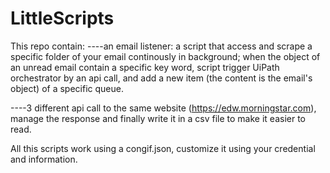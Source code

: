 # LittleScripts

This repo contain:
----an email listener: a script that access and scrape a specific folder of your email continously in background; when the object of an unread email contain a specific key word, script trigger UiPath orchestrator by an api call, and add a new item (the content is the email's object) of a specific queue.

----3 different api call to the same website (https://edw.morningstar.com), manage the response and finally write it in a csv file to make it easier to read.

All this scripts work using a congif.json, customize it using your credential and information.
